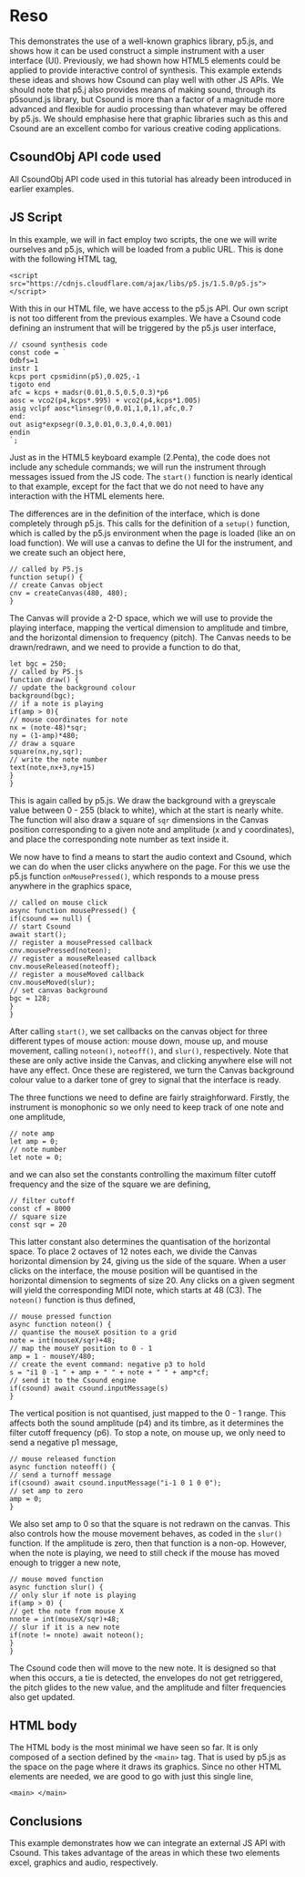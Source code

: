 Reso
===

This demonstrates the use of a well-known graphics library, p5.js, and
shows how it can be used construct a simple instrument with a user
interface (UI). Previously, we had shown how HTML5 elements could be
applied to provide interactive control of synthesis. This example
extends these ideas and shows how Csound can play well with other
JS APIs. We should note that p5.j also provides means of making sound,
through its p5sound.js library, but Csound is more than a factor of a
magnitude more advanced and flexible for audio processing than
whatever may be offered by p5.js. We should emphasise here that
graphic libraries such as this and Csound are an excellent combo for
various creative coding applications.


CsoundObj API code used
-----------

All CsoundObj API code used in this tutorial has already been
introduced in earlier examples.

JS Script
---

In this example, we will in fact employ two scripts, the one we will
write ourselves and p5.js, which will be loaded from a public URL.
This is done with the following HTML tag,

```
<script
src="https://cdnjs.cloudflare.com/ajax/libs/p5.js/1.5.0/p5.js">
</script>
```

With this in our HTML file, we have access to the p5.js API. Our
own script is not too different from the previous examples.
We have a Csound code defining an instrument that will be
triggered by the p5.js user interface,

```
// csound synthesis code
const code = `
0dbfs=1
instr 1
kcps port cpsmidinn(p5),0.025,-1
tigoto end
afc = kcps + madsr(0.01,0.5,0.5,0.3)*p6
aosc = vco2(p4,kcps*.995) + vco2(p4,kcps*1.005)
asig vclpf aosc*linsegr(0,0.01,1,0,1),afc,0.7
end:
out asig*expsegr(0.3,0.01,0.3,0.4,0.001)
endin
`;
```

Just as in the HTML5 keyboard example (2.Penta), the code
does not include any schedule commands; we will run the
instrument through messages issued from the JS code.
The `start()` function is nearly identical to that example,
except for the fact that we do not need to have any interaction
with the HTML elements here.

The differences are in the definition of the interface, which is
done completely through p5.js. This calls for the definition of
a `setup()` function, which is called by the p5.js environment
when the page is loaded (like an on load function). We will
use a canvas to define the UI for the instrument, and we create
such an object here,

```
// called by P5.js
function setup() {
// create Canvas object
cnv = createCanvas(480, 480);
}
```

The Canvas will provide a 2-D space, which we will use to provide
the playing interface, mapping the vertical dimension to amplitude
and timbre, and the horizontal dimension to frequency (pitch). The
Canvas needs to be drawn/redrawn, and we need to provide a
function to do that,

```
let bgc = 250;
// called by P5.js
function draw() {
// update the background colour 
background(bgc);
// if a note is playing
if(amp > 0){
// mouse coordinates for note
nx = (note-48)*sqr;
ny = (1-amp)*480;
// draw a square
square(nx,ny,sqr);
// write the note number
text(note,nx+3,ny+15)
}
}
```

This is again called by p5.js. We draw the background with a greyscale
value between 0 - 255 (black to white), which at the start is nearly
white. The function will also draw a square of `sqr` dimensions
in the Canvas position corresponding to a given note and amplitude (x
and y coordinates), and place the corresponding note number as text
inside it.

We now have to find a means to start the audio context and Csound,
which we can do when the user clicks anywhere on the page. For this
we use the p5.js function `onMousePressed()`, which responds to
a mouse press anywhere in the graphics space,

```
// called on mouse click
async function mousePressed() {
if(csound == null) {
// start Csound
await start();
// register a mousePressed callback
cnv.mousePressed(noteon);
// register a mouseReleased callback
cnv.mouseReleased(noteoff);
// register a mouseMoved callback
cnv.mouseMoved(slur);
// set canvas background
bgc = 128;
}
}
```

After calling `start()`, we set callbacks on the canvas object for
three different types of mouse action: mouse down, mouse up,
and mouse movement, calling `noteon()`, `noteoff()`, and
`slur()`, respectively. Note that these are only active inside the
Canvas, and clicking anywhere else will not have any effect.
Once these are registered, we turn the Canvas background colour
value to a darker tone of grey to signal that the interface is ready.

The three functions we need to define are fairly straighforward.
Firstly, the instrument is monophonic so we only need to keep track
of one note and one amplitude,

```
// note amp
let amp = 0;
// note number
let note = 0;
```
and we can also set the constants controlling the maximum
filter cutoff frequency and the size of the square we are defining,

```
// filter cutoff
const cf = 8000
// square size
const sqr = 20
```

This latter constant also determines the quantisation of the
horizontal space. To place 2 octaves of 12 notes each, we divide
the Canvas horizontal dimension by 24, giving us the side of
the square. When a user clicks on the interface, the mouse position
will be quantised in the horizontal dimension to segments of
size 20. Any clicks on a given segment will yield the corresponding
MIDI note, which starts at 48 (C3). The `noteon()` function is
thus defined,

```
// mouse pressed function
async function noteon() {
// quantise the mouseX position to a grid 
note = int(mouseX/sqr)+48;
// map the mouseY position to 0 - 1
amp = 1 - mouseY/480;
// create the event command: negative p3 to hold
s = "i1 0 -1 " + amp + " " + note + " " + amp*cf;
// send it to the Csound engine
if(csound) await csound.inputMessage(s)
}
```

The vertical position is not quantised, just mapped to the 0 - 1
range. This affects both the sound amplitude (p4) and its timbre,
as it determines the filter cutoff frequency (p6). To stop a note,
on mouse up, we only need to send a negative p1 message,

```
// mouse released function
async function noteoff() {
// send a turnoff message
if(csound) await csound.inputMessage("i-1 0 1 0 0");
// set amp to zero
amp = 0;
}
```

We also set amp to 0 so that the square is not redrawn on
the canvas. This also controls how the mouse movement
behaves, as coded in the `slur()` function. If the amplitude is
zero, then that function is a non-op. However, when the
note is playing, we need to  still check if the mouse has moved
enough to trigger a new note,

```
// mouse moved function
async function slur() {
// only slur if note is playing
if(amp > 0) {
// get the note from mouse X
nnote = int(mouseX/sqr)+48;
// slur if it is a new note
if(note != nnote) await noteon();
}
}
```

The Csound code then will move to the new note. It is designed so
that when this occurs, a tie is detected, the envelopes do not
get retriggered, the pitch glides to the new value, and the amplitude
and filter frequencies also get updated.


HTML body
-----

The HTML body is the most minimal we have seen so far. It is only
composed of a section defined by the `<main>` tag. That is used
by p5.js as the space on the page where it draws its graphics. Since
no other HTML elements are needed, we are good to go with just
this single line,

```
<main> </main>
```

Conclusions
---
This example demonstrates how we can integrate an external JS API
with Csound. This takes advantage of the areas in which these two
elements excel, graphics and audio, respectively.


